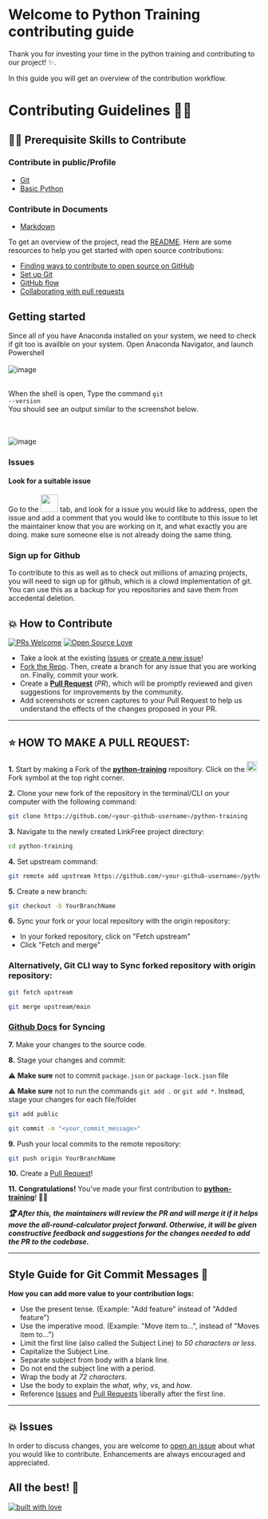 # Welcome to Python Training contributing guide <!-- omit in toc -->

Thank you for investing your time in the python training and contributing to our project! :sparkles:. 

In this guide you will get an overview of the contribution workflow.

# Contributing Guidelines 👨‍💻
## 👨‍💻 Prerequisite Skills to Contribute

### Contribute in public/Profile

- [Git](https://git-scm.com/) 
- [Basic Python](https://pythonbasics.org/)

### Contribute in Documents

- [Markdown](https://www.markdownguide.org/basic-syntax/)

To get an overview of the project, read the [README](README.md). Here are some resources to help you get started with open source contributions:

- [Finding ways to contribute to open source on GitHub](https://docs.github.com/en/get-started/exploring-projects-on-github/finding-ways-to-contribute-to-open-source-on-github)
- [Set up Git](https://docs.github.com/en/get-started/quickstart/set-up-git)
- [GitHub flow](https://docs.github.com/en/get-started/quickstart/github-flow)
- [Collaborating with pull requests](https://docs.github.com/en/github/collaborating-with-pull-requests)


## Getting started

Since all of you have Anaconda installed on your system, we need to check if git too is availble on your system. 
Open Anaconda Navigator, and launch Powershell
<br><br>
![image](https://user-images.githubusercontent.com/29499251/192686552-5d260efe-9a6e-4e19-87fc-5370af4b9a4c.png)
<br><br>

When the shell is open, Type the command <code>git --version</code><br>
You should see an output similar to the screenshot below.

<br><br>
![image](https://user-images.githubusercontent.com/29499251/192686924-f4b053ad-1cef-4cda-ad65-fb5dc28e24ae.png)



### Issues

#### Look for a suitable issue

Go to the <img src="https://user-images.githubusercontent.com/29499251/192687552-aa2429dc-0c5c-4e8b-8251-72baf2f73247.png" height="35"> tab, and look for a issue you would like to address, 
open the issue and add a comment that you would like to contibute to this issue to let the maintainer know that you are working on it, and what exactly you are doing.
make sure someone else is not already doing the same thing.

### Sign up for Github
To contribute to this as well as to check out millions of amazing projects, you will need to sign up for github, 
which is a clowd implementation of git. You can use this as a backup for you repositories and save them from accedental deletion.


## 💥 How to Contribute

[![PRs Welcome](https://img.shields.io/badge/PRs-welcome-brightgreen.svg?style=flat-square)](https://github.com/nihilistdbanana/python-training/pulls)
[![Open Source Love](https://badges.frapsoft.com/os/v1/open-source.png?v=103)](https://github.com/nihilistdbanana/)

- Take a look at the existing [Issues](https://github.com/nihilistdbanana/python-training/issues) or [create a new issue](https://github.com/nihilistdbanana/python-training/issues/new/choose)!
- [Fork the Repo](https://github.com/Susmita-Dey/all-round-calculator/fork). Then, create a branch for any issue that you are working on. Finally, commit your work.
- Create a **[Pull Request](https://github.com/nihilistdbanana/python-training/compare)** (_PR_), which will be promptly reviewed and given suggestions for improvements by the community.
- Add screenshots or screen captures to your Pull Request to help us understand the effects of the changes proposed in your PR.


---
## ⭐ HOW TO MAKE A PULL REQUEST:

**1.** Start by making a Fork of the [**python-training**](https://github.com/nihilistdbanana/python-training/) repository. Click on the <a href="https://github.com/nihilistdbanana/python-training/fork"><img src="https://i.imgur.com/G4z1kEe.png" height="21" width="21"></a>Fork symbol at the top right corner.

**2.** Clone your new fork of the repository in the terminal/CLI on your computer with the following command:

```bash
git clone https://github.com/<your-github-username>/python-training
```

**3.** Navigate to the newly created LinkFree project directory:

```bash
cd python-training
```

**4.** Set upstream command:

```bash
git remote add upstream https://github.com/<your-github-username>/python-training.git
```

**5.** Create a new branch:

```bash
git checkout -b YourBranchName
```

**6.** Sync your fork or your local repository with the origin repository:

- In your forked repository, click on "Fetch upstream"
- Click "Fetch and merge"

### Alternatively, Git CLI way to Sync forked repository with origin repository:

```bash
git fetch upstream
```

```bash
git merge upstream/main
```

### [Github Docs](https://docs.github.com/en/github/collaborating-with-pull-requests/addressing-merge-conflicts/resolving-a-merge-conflict-on-github) for Syncing

**7.** Make your changes to the source code.

**8.** Stage your changes and commit:

⚠️ **Make sure** not to commit `package.json` or `package-lock.json` file

⚠️ **Make sure** not to run the commands `git add .` or `git add *`. Instead, stage your changes for each file/folder

```bash
git add public
```

```bash
git commit -m "<your_commit_message>"
```

**9.** Push your local commits to the remote repository:

```bash
git push origin YourBranchName
```

**10.** Create a [Pull Request](https://help.github.com/en/github/collaborating-with-issues-and-pull-requests/creating-a-pull-request)!

**11.** **Congratulations!** You've made your first contribution to [**python-training**](https://github.com/nihilistdbanana/python-training/graphs/contributors)! 🙌🏼

**_:trophy: After this, the maintainers will review the PR and will merge it if it helps move the all-round-calculator project forward. Otherwise, it will be given constructive feedback and suggestions for the changes needed to add the PR to the codebase._**

---

## Style Guide for Git Commit Messages :memo:

**How you can add more value to your contribution logs:**

- Use the present tense. (Example: "Add feature" instead of "Added feature")
- Use the imperative mood. (Example: "Move item to...", instead of "Moves item to...")
- Limit the first line (also called the Subject Line) to _50 characters or less_.
- Capitalize the Subject Line.
- Separate subject from body with a blank line.
- Do not end the subject line with a period.
- Wrap the body at _72 characters_.
- Use the body to explain the _what_, _why_, _vs_, and _how_.
- Reference [Issues](https://github.com/nihilistdbanana/python-training/issues) and [Pull Requests](https://github.com/nihilistdbanana/python-training/pulls) liberally after the first line.

---
## 💥 Issues

In order to discuss changes, you are welcome to [open an issue](https://github.com/nihilistdbanana/python-training/issues/new/choose) about what you would like to contribute. Enhancements are always encouraged and appreciated.

## All the best! 🥇

[![built with love](https://forthebadge.com/images/badges/built-with-love.svg)](https://github.com/nihilistdbanana)

